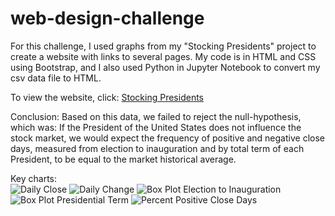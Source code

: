# web-design-challenge

For this challenge, I used graphs from my "Stocking Presidents" project to create a website with links to several pages. My code is in HTML and CSS using Bootstrap, and I also used Python in Jupyter Notebook to convert my csv data file to HTML.

To view the website, click: [Stocking Presidents](https://dianess.github.io/web-design-challenge/)

Conclusion: Based on this data, we failed to reject the null-hypothesis, which was: If the President of the United States does not influence the stock market, we would expect the frequency of positive and negative close days, measured from election to inauguration and by total term of each President, to be equal to the market historical average.

Key charts: \
<img src="Resources/assets:images/Presidential_term_Daily_Close.png" alt="Daily Close">
<img src="Resources/assets:images/Presidential_term_Daily_Change.png" alt="Daily Change">
<img src="Resources/assets:images/Election_to_Inauguration_boxplot.png" alt="Box Plot Election to Inauguration">
<img src="Resources/assets:images/Presidential_Term_boxplot.png" alt="Box Plot Presidential Term">
<img src="Resources/assets:images/Percent_Positive_Close_Days.png" alt="Percent Positive Close Days">